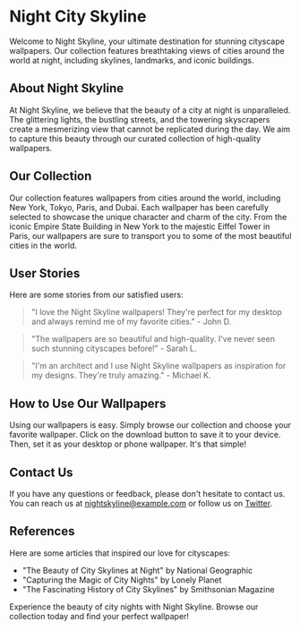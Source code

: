 <!--
Write me content for website with wallpaper which alt text is:

"A city skyline at night"

The name/title of the page should not be 1:1 copy of the alt text but rather a real content of the website which is using this wallpaper.

- Use markdown format
- Start with the heading
- The content should look like a real website
- Include real sections like references, contact, user stories, etc. use things relevant to the page purpose.
- Feel free to use structure like headings, bullets, numbering, blockquotes, paragraphs, horizontal lines, etc.
- You can use formatting like bold or _italic_
- You can include UTF-8 emojis
- Links should be only #hash anchors (and you can refer to the document itself)
- Do not include images
-->

<!--font:Montserrat-->

# Night City Skyline

Welcome to Night Skyline, your ultimate destination for stunning cityscape wallpapers. Our collection features breathtaking views of cities around the world at night, including skylines, landmarks, and iconic buildings.

## About Night Skyline

At Night Skyline, we believe that the beauty of a city at night is unparalleled. The glittering lights, the bustling streets, and the towering skyscrapers create a mesmerizing view that cannot be replicated during the day. We aim to capture this beauty through our curated collection of high-quality wallpapers.

## Our Collection

Our collection features wallpapers from cities around the world, including New York, Tokyo, Paris, and Dubai. Each wallpaper has been carefully selected to showcase the unique character and charm of the city. From the iconic Empire State Building in New York to the majestic Eiffel Tower in Paris, our wallpapers are sure to transport you to some of the most beautiful cities in the world.

## User Stories

Here are some stories from our satisfied users:

> "I love the Night Skyline wallpapers! They're perfect for my desktop and always remind me of my favorite cities." - John D.

> "The wallpapers are so beautiful and high-quality. I've never seen such stunning cityscapes before!" - Sarah L.

> "I'm an architect and I use Night Skyline wallpapers as inspiration for my designs. They're truly amazing." - Michael K.

## How to Use Our Wallpapers

Using our wallpapers is easy. Simply browse our collection and choose your favorite wallpaper. Click on the download button to save it to your device. Then, set it as your desktop or phone wallpaper. It's that simple!

## Contact Us

If you have any questions or feedback, please don't hesitate to contact us. You can reach us at [nightskyline@example.com](mailto:nightskyline@example.com) or follow us on [Twitter](#).

## References

Here are some articles that inspired our love for cityscapes:

-   "The Beauty of City Skylines at Night" by National Geographic
-   "Capturing the Magic of City Nights" by Lonely Planet
-   "The Fas<wbr>ci<wbr>na<wbr>ting History of City Skylines" by Smithsonian Magazine

Experience the beauty of city nights with Night Skyline. Browse our collection today and find your perfect wallpaper!
